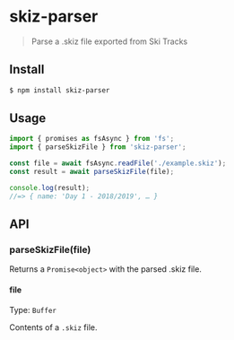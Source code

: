 # skiz-parser

> Parse a .skiz file exported from Ski Tracks

## Install

```bash
$ npm install skiz-parser
```

## Usage

```js
import { promises as fsAsync } from 'fs';
import { parseSkizFile } from 'skiz-parser';

const file = await fsAsync.readFile('./example.skiz');
const result = await parseSkizFile(file);

console.log(result);
//=> { name: 'Day 1 - 2018/2019', … }
```

## API

### parseSkizFile(file)

Returns a `Promise<object>` with the parsed .skiz file.

#### file

Type: `Buffer`

Contents of a `.skiz` file.
